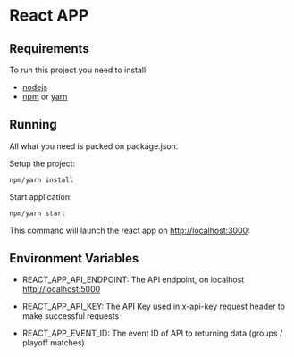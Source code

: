 # React APP

## Requirements

To run this project you need to install:

- [nodejs](https://nodejs.org/)
- [npm](https://www.npmjs.com/) or [yarn](https://yarnpkg.com/)

## Running

All what you need is packed on package.json.

Setup the project:

```bash
npm/yarn install
```

Start application:

```bash
npm/yarn start
```

This command will launch the react app on [http://localhost:3000](http://localhost:3000):

## Environment Variables

- REACT_APP_API_ENDPOINT: The API endpoint, on localhost [http://localhost:5000](http://localhost:5000)

- REACT_APP_API_KEY: The API Key used in x-api-key request header to make successful requests

- REACT_APP_EVENT_ID: The event ID of API to returning data (groups / playoff matches)
